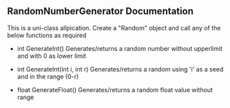 RandomNumberGenerator Documentation
-----------------------------------------------------

This is a uni-class allpication.
Create a "Random" object and call any of the below functions as required

* int GenerateInt()
Generates/returns a random number without upperlimit and with 0 as lower limit

* int GenerateInt(int i, int r)
Generates/returns a random using 'i' as a seed and in the range (0-r)

* float GenerateFloat()
Generates/returns a random float value without range
